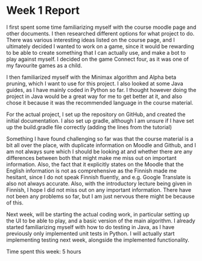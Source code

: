 # Week 1 Report

I first spent some time familiarizing myself with the course moodle page and other documents. I then researched different options for what project to do. There was various interesting ideas listed on the course page, and I ultimately decided I wanted to work on a game, since it would be rewarding to be able to create something that I can actually use, and make a bot to play against myself. I decided on the game Connect four, as it was one of my favourite games as a child.

I then familiarized myself with the Minimax algorithm and Alpha beta pruning, which I want to use for this project. I also looked at some Java guides, as I have mainly coded in Python so far. I thought however doing the project in Java would be a great way for me to get better at it, and also chose it because it was the recommended language in the course material.

For the actual project, I set up the repository on GitHub, and created the initial documentation. I also set up gradle, although I am unsure if I have set up the build.gradle file correctly (adding the lines from the tutorial)

Something I have found challenging so far was that the course material is a bit all over the place, with duplicate information on Moodle and Github, and I am not always sure which I should be looking at and whether there are any differences between both that might make me miss out on important information. Also, the fact that it explicitly states on the Moodle that the English information is not as comprehensive as the Finnish made me hesitant, since I do not speak Finnish fluently, and e.g. Google Translate is also not always accurate. Also, with the introductory lecture being given in Finnish, I hope I did not miss out on any important information. There have not been any problems so far, but I am just nervous there might be because of this.

Next week, will be starting the actual coding work, in particular setting up the UI to be able to play, and a basic version of the main algorithm. I already started familiarizing myself with how to do testing in Java, as I have previously only implemented unit tests in Python. I will actually start implementing testing next week, alongside the implemented functionality. 


Time spent this week: 5 hours